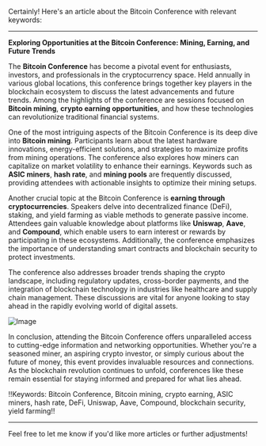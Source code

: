 Certainly! Here's an article about the Bitcoin Conference with relevant keywords:

---

**Exploring Opportunities at the Bitcoin Conference: Mining, Earning, and Future Trends**

The **Bitcoin Conference** has become a pivotal event for enthusiasts, investors, and professionals in the cryptocurrency space. Held annually in various global locations, this conference brings together key players in the blockchain ecosystem to discuss the latest advancements and future trends. Among the highlights of the conference are sessions focused on **Bitcoin mining**, **crypto earning opportunities**, and how these technologies can revolutionize traditional financial systems.

One of the most intriguing aspects of the Bitcoin Conference is its deep dive into **Bitcoin mining**. Participants learn about the latest hardware innovations, energy-efficient solutions, and strategies to maximize profits from mining operations. The conference also explores how miners can capitalize on market volatility to enhance their earnings. Keywords such as **ASIC miners**, **hash rate**, and **mining pools** are frequently discussed, providing attendees with actionable insights to optimize their mining setups.

Another crucial topic at the Bitcoin Conference is **earning through cryptocurrencies**. Speakers delve into decentralized finance (DeFi), staking, and yield farming as viable methods to generate passive income. Attendees gain valuable knowledge about platforms like **Uniswap**, **Aave**, and **Compound**, which enable users to earn interest or rewards by participating in these ecosystems. Additionally, the conference emphasizes the importance of understanding smart contracts and blockchain security to protect investments.

The conference also addresses broader trends shaping the crypto landscape, including regulatory updates, cross-border payments, and the integration of blockchain technology in industries like healthcare and supply chain management. These discussions are vital for anyone looking to stay ahead in the rapidly evolving world of digital assets.

![Image](https://github.com/user-attachments/assets/3be06921-4469-491d-bd37-5f14c53422b7)

In conclusion, attending the Bitcoin Conference offers unparalleled access to cutting-edge information and networking opportunities. Whether you're a seasoned miner, an aspiring crypto investor, or simply curious about the future of money, this event provides invaluable resources and connections. As the blockchain revolution continues to unfold, conferences like these remain essential for staying informed and prepared for what lies ahead.

!!Keywords: Bitcoin Conference, Bitcoin mining, crypto earning, ASIC miners, hash rate, DeFi, Uniswap, Aave, Compound, blockchain security, yield farming!!

--- 

Feel free to let me know if you'd like more articles or further adjustments!